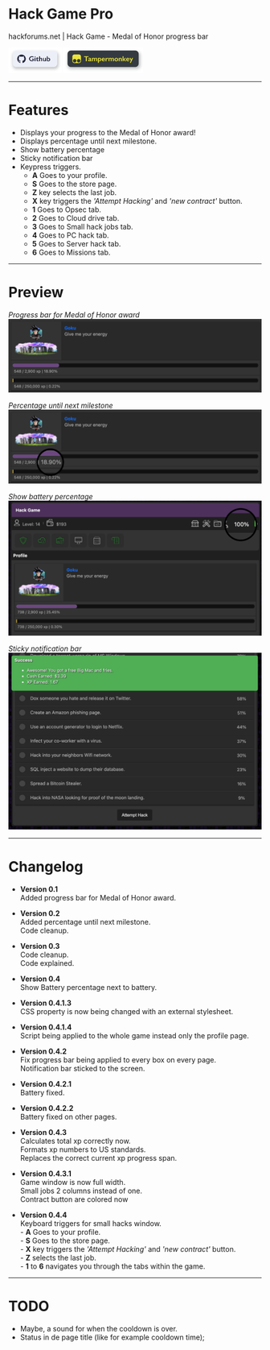 # Hack Game Pro
 hackforums.net | Hack Game - Medal of Honor progress bar

[<img src="imgs/btn1.svg?raw=true" height="50">](https://github.com/Flexxkii/Hack-Game-Pro)
[<img src="imgs/btn2.svg?raw=true" height="50">](https://github.com/Flexxkii/Hack-Game-Pro/raw/main/Hack%20Game%20-%20Medal%20of%20Honor%20progress%20bar.user.js)

 ---

# Features

-	Displays your progress to the Medal of Honor award!
-	Displays percentage until next milestone.
-	Show battery percentage
-	Sticky notification bar
-	Keypress triggers.
	-	**A** Goes to your profile.
	-	**S** Goes to the store page.
	-	**Z** key selects the last job.
	-	**X** key triggers the *'Attempt Hacking'* and *'new contract'* button.
	-	**1** Goes to Opsec tab.
	-	**2** Goes to Cloud drive tab.
	-	**3** Goes to Small hack jobs tab.
	-	**4** Goes to PC hack tab.
	-	**5** Goes to Server hack tab.
	-	**6** Goes to Missions tab.

 ---

# Preview

*Progress bar for Medal of Honor award*
![Preview](imgs/preview2.png?raw=true "Preview")

*Percentage until next milestone*
![Preview](imgs/preview.png?raw=true "Preview")

*Show battery percentage*
![Preview](imgs/preview3.png?raw=true "Preview")

*Sticky notification bar*
![Preview](imgs/preview4.png?raw=true "Preview")

---

# Changelog
-	**Version 0.1**\
	Added progress bar for Medal of Honor award.

-	**Version 0.2**\
	Added percentage until next milestone.\
	Code cleanup.

-	**Version 0.3**\
	Code cleanup.\
	Code explained.

-	**Version 0.4**\
	Show Battery percentage next to battery.

-	**Version 0.4.1.3**\
	CSS property is now being changed with an external stylesheet.

-	**Version 0.4.1.4**\
	Script being applied to the whole game instead only the profile page.

-	**Version 0.4.2**\
	Fix progress bar being applied to every box on every page.\
	Notification bar sticked to the screen.

-	**Version 0.4.2.1**\
	Battery fixed.

-	**Version 0.4.2.2**\
	Battery fixed on other pages.

-	**Version 0.4.3**\
	Calculates total xp correctly now.\
	Formats xp numbers to US standards.\
	Replaces the correct current xp progress span.

-	**Version 0.4.3.1**\
	Game window is now full width.\
	Small jobs 2 columns instead of one.\
	Contract button are colored now

-	**Version 0.4.4**\
	Keyboard triggers for small hacks window.\
		-	**A** Goes to your profile.\
		-	**S** Goes to the store page.\
		-	**X** key triggers the *'Attempt Hacking'* and *'new contract'* button.\
		-	**Z** selects the last job.\
		-	**1** to **6** navigates you through the tabs within the game.

---

# TODO

-	Maybe, a sound for when the cooldown is over.
-	Status in de page title (like for example cooldown time);


